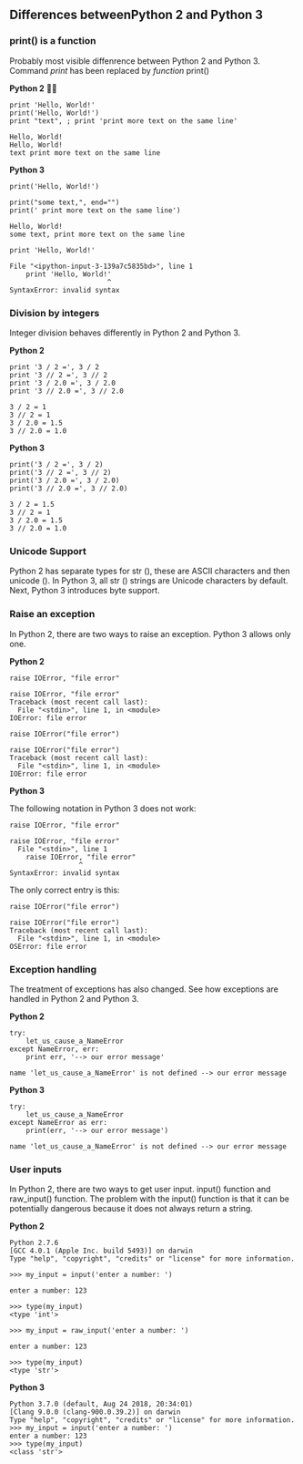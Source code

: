 ## Differences betweenPython 2 and Python 3

### print() is a function
Probably most visible diffenrence between Python 2 and Python 3. Command *print* has been replaced by *function* print()


**Python 2**


```
print 'Hello, World!'
print('Hello, World!')
print "text", ; print 'print more text on the same line'
```

```
Hello, World!
Hello, World!
text print more text on the same line
```

**Python 3**

```
print('Hello, World!')

print("some text,", end="")
print(' print more text on the same line')
```

```
Hello, World!
some text, print more text on the same line
```

```
print 'Hello, World!'
```

```
File "<ipython-input-3-139a7c5835bd>", line 1
    print 'Hello, World!'
                        ^
SyntaxError: invalid syntax
```

### Division by integers

Integer division behaves differently in Python 2 and Python 3.

**Python 2**

```
print '3 / 2 =', 3 / 2
print '3 // 2 =', 3 // 2
print '3 / 2.0 =', 3 / 2.0
print '3 // 2.0 =', 3 // 2.0
```

```
3 / 2 = 1
3 // 2 = 1
3 / 2.0 = 1.5
3 // 2.0 = 1.0
```

**Python 3**

```
print('3 / 2 =', 3 / 2)
print('3 // 2 =', 3 // 2)
print('3 / 2.0 =', 3 / 2.0)
print('3 // 2.0 =', 3 // 2.0)
```

```
3 / 2 = 1.5
3 // 2 = 1
3 / 2.0 = 1.5
3 // 2.0 = 1.0
```

### Unicode Support

Python 2 has separate types for str (), these are ASCII characters and then unicode (). In Python 3, all str () strings are Unicode characters by default. Next, Python 3 introduces byte support.

### Raise an exception

In Python 2, there are two ways to raise an exception. Python 3 allows only one.

**Python 2**

```
raise IOError, "file error"
```

```
raise IOError, "file error"
Traceback (most recent call last):
  File "<stdin>", line 1, in <module>
IOError: file error
```

```
raise IOError("file error")
```

```
raise IOError("file error")
Traceback (most recent call last):
  File "<stdin>", line 1, in <module>
IOError: file error
```

**Python 3**

The following notation in Python 3 does not work:

```
raise IOError, "file error"
```

```
raise IOError, "file error"
  File "<stdin>", line 1
    raise IOError, "file error"
                 ^
SyntaxError: invalid syntax
```
The only correct entry is this:

```
raise IOError("file error")
```

```
raise IOError("file error")
Traceback (most recent call last):
  File "<stdin>", line 1, in <module>
OSError: file error
```

### Exception handling

The treatment of exceptions has also changed. See how exceptions are handled in Python 2 and Python 3.

**Python 2**

```
try:
    let_us_cause_a_NameError
except NameError, err:
    print err, '--> our error message'
```

```
name 'let_us_cause_a_NameError' is not defined --> our error message
```

**Python 3**

```
try:
    let_us_cause_a_NameError
except NameError as err:
    print(err, '--> our error message')
```

```
name 'let_us_cause_a_NameError' is not defined --> our error message
```

### User inputs

In Python 2, there are two ways to get user input. input() function and raw_input() function. The problem with the input() function is that it can be potentially dangerous because it does not always return a string.

**Python 2**

```
Python 2.7.6
[GCC 4.0.1 (Apple Inc. build 5493)] on darwin
Type "help", "copyright", "credits" or "license" for more information.

>>> my_input = input('enter a number: ')

enter a number: 123

>>> type(my_input)
<type 'int'>

>>> my_input = raw_input('enter a number: ')

enter a number: 123

>>> type(my_input)
<type 'str'>
```

**Python 3**

```
Python 3.7.0 (default, Aug 24 2018, 20:34:01)
[Clang 9.0.0 (clang-900.0.39.2)] on darwin
Type "help", "copyright", "credits" or "license" for more information.
>>> my_input = input('enter a number: ')
enter a number: 123
>>> type(my_input)
<class 'str'>
```

